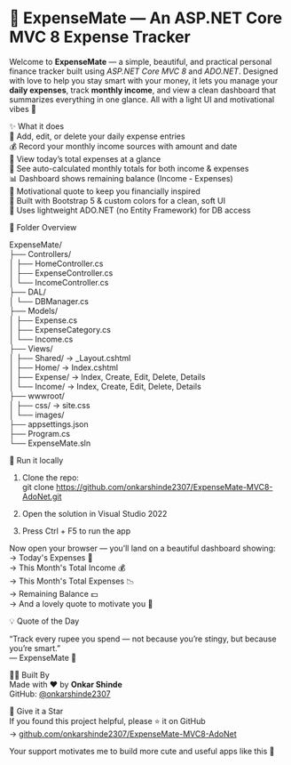 # 💸 ExpenseMate — An ASP.NET Core MVC 8 Expense Tracker

Welcome to **ExpenseMate** — a simple, beautiful, and practical personal finance tracker built using *ASP.NET Core MVC 8* and *ADO.NET*. Designed with love to help you stay smart with your money, it lets you manage your **daily expenses**, track **monthly income**, and view a clean dashboard that summarizes everything in one glance. All with a light UI and motivational vibes 💖

✨ What it does  
📝 Add, edit, or delete your daily expense entries  
💰 Record your monthly income sources with amount and date  
📅 View today’s total expenses at a glance  
📆 See auto-calculated monthly totals for both income & expenses  
📊 Dashboard shows remaining balance (Income - Expenses)  
🌟 Motivational quote to keep you financially inspired  
🎨 Built with Bootstrap 5 & custom colors for a clean, soft UI  
💾 Uses lightweight ADO.NET (no Entity Framework) for DB access  

📁 Folder Overview

ExpenseMate/  
├── Controllers/  
│   ├── HomeController.cs  
│   ├── ExpenseController.cs  
│   └── IncomeController.cs  
├── DAL/  
│   └── DBManager.cs  
├── Models/  
│   ├── Expense.cs  
│   ├── ExpenseCategory.cs  
│   └── Income.cs  
├── Views/  
│   ├── Shared/ → _Layout.cshtml  
│   ├── Home/ → Index.cshtml  
│   ├── Expense/ → Index, Create, Edit, Delete, Details  
│   └── Income/ → Index, Create, Edit, Delete, Details  
├── wwwroot/  
│   ├── css/ → site.css  
│   └── images/  
├── appsettings.json  
├── Program.cs  
└── ExpenseMate.sln  

🚀 Run it locally

1. Clone the repo:  
   git clone https://github.com/onkarshinde2307/ExpenseMate-MVC8-AdoNet.git

2. Open the solution in Visual Studio 2022

 
3. Press Ctrl + F5 to run the app  

Now open your browser — you’ll land on a beautiful dashboard showing:  
→ Today's Expenses 💸  
→ This Month's Total Income 💰  
→ This Month's Total Expenses 📉  
→ Remaining Balance 💵  
→ And a lovely quote to motivate you 🌈  

💡 Quote of the Day

“Track every rupee you spend — not because you’re stingy, but because you’re smart.”  
— ExpenseMate 💬  

👨‍💻 Built By  
Made with ❤️ by **Onkar Shinde**  
GitHub: [@onkarshinde2307](https://github.com/onkarshinde2307)

🌟 Give it a Star  
If you found this project helpful, please ⭐ it on GitHub  
→ [github.com/onkarshinde2307/ExpenseMate-MVC8-AdoNet](https://github.com/onkarshinde2307/ExpenseMate-MVC8-ADO.NET-)

Your support motivates me to build more cute and useful apps like this 🌸
